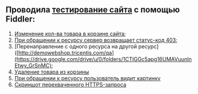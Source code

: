 ## Проводила [тестирование сайта](http://demowebshop.tricentis.com/cart) с помощью Fiddler:

1. [Изменение кол-ва товара в корзине сайта](https://drive.google.com/drive/u/0/folders/1CTIGGc5apg16UMAVuunlnEtwy_GrSnMC);
2. [При обращении к ресурсу сервер возвращает статус-код 403](https://drive.google.com/drive/u/0/folders/1CTIGGc5apg16UMAVuunlnEtwy_GrSnMC);
3. [Перенаправление с одного ресурса на другой ресурс]([http://demowebshop.tricentis.com/qa](https://drive.google.com/drive/u/0/folders/1CTIGGc5apg16UMAVuunlnEtwy_GrSnMC);
4. [Удаление товара из корзины](https://drive.google.com/drive/u/0/folders/1CTIGGc5apg16UMAVuunlnEtwy_GrSnMC)
5. [При обращении к ресурсу пользователь видит картинку](https://drive.google.com/drive/u/0/folders/1CTIGGc5apg16UMAVuunlnEtwy_GrSnMC)
6. [Скриншот перехваченного HTTPS-запроса](https://drive.google.com/drive/u/0/folders/1CTIGGc5apg16UMAVuunlnEtwy_GrSnMC)
